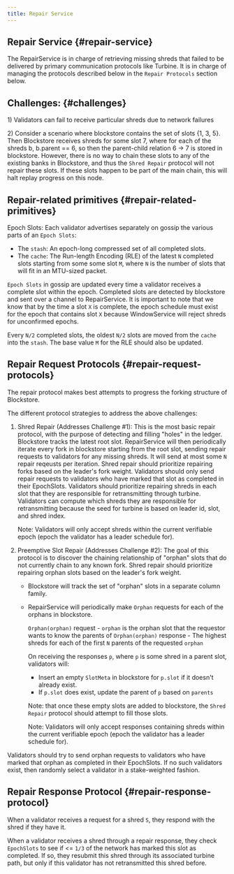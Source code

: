 ```yaml
---
title: Repair Service
---
```


## Repair Service {#repair-service}

The RepairService is in charge of retrieving missing shreds that failed to be
delivered by primary communication protocols like Turbine. It is in charge of
managing the protocols described below in the `Repair Protocols` section below.

## Challenges: {#challenges}

1\) Validators can fail to receive particular shreds due to network failures

2\) Consider a scenario where blockstore contains the set of slots {1, 3, 5}.
Then Blockstore receives shreds for some slot 7, where for each of the shreds
b, b.parent == 6, so then the parent-child relation 6 -&gt; 7 is stored in
blockstore. However, there is no way to chain these slots to any of the
existing banks in Blockstore, and thus the `Shred Repair` protocol will not
repair these slots. If these slots happen to be part of the main chain, this
will halt replay progress on this node.

## Repair-related primitives {#repair-related-primitives}

Epoch Slots:
Each validator advertises separately on gossip the various parts of an
`Epoch Slots`:

- The `stash`: An epoch-long compressed set of all completed slots.
- The `cache`: The Run-length Encoding (RLE) of the latest `N` completed
  slots starting from some some slot `M`, where `N` is the number of slots
  that will fit in an MTU-sized packet.

`Epoch Slots` in gossip are updated every time a validator receives a
complete slot within the epoch. Completed slots are detected by blockstore
and sent over a channel to RepairService. It is important to note that we
know that by the time a slot `X` is complete, the epoch schedule must exist
for the epoch that contains slot `X` because WindowService will reject
shreds for unconfirmed epochs.

Every `N/2` completed slots, the oldest `N/2` slots are moved from the
`cache` into the `stash`. The base value `M` for the RLE should also
be updated.

## Repair Request Protocols {#repair-request-protocols}

The repair protocol makes best attempts to progress the forking structure of
Blockstore.

The different protocol strategies to address the above challenges:

1. Shred Repair \(Addresses Challenge \#1\): This is the most basic repair
   protocol, with the purpose of detecting and filling "holes" in the ledger.
   Blockstore tracks the latest root slot. RepairService will then periodically
   iterate every fork in blockstore starting from the root slot, sending repair
   requests to validators for any missing shreds. It will send at most some `N`
   repair reqeusts per iteration. Shred repair should prioritize repairing
   forks based on the leader's fork weight. Validators should only send repair
   requests to validators who have marked that slot as completed in their
   EpochSlots. Validators should prioritize repairing shreds in each slot
   that they are responsible for retransmitting through turbine. Validators can
   compute which shreds they are responsible for retransmitting because the
   seed for turbine is based on leader id, slot, and shred index.

   Note: Validators will only accept shreds within the current verifiable
   epoch \(epoch the validator has a leader schedule for\).

2. Preemptive Slot Repair \(Addresses Challenge \#2\): The goal of this
   protocol is to discover the chaining relationship of "orphan" slots that do not
   currently chain to any known fork. Shred repair should prioritize repairing
   orphan slots based on the leader's fork weight.

   - Blockstore will track the set of "orphan" slots in a separate column family.
   - RepairService will periodically make `Orphan` requests for each of
     the orphans in blockstore.

     `Orphan(orphan)` request - `orphan` is the orphan slot that the
     requestor wants to know the parents of `Orphan(orphan)` response -
     The highest shreds for each of the first `N` parents of the requested
     `orphan`

     On receiving the responses `p`, where `p` is some shred in a parent slot,
     validators will:

     - Insert an empty `SlotMeta` in blockstore for `p.slot` if it doesn't
       already exist.
     - If `p.slot` does exist, update the parent of `p` based on `parents`

     Note: that once these empty slots are added to blockstore, the
     `Shred Repair` protocol should attempt to fill those slots.

     Note: Validators will only accept responses containing shreds within the
     current verifiable epoch \(epoch the validator has a leader schedule
     for\).

Validators should try to send orphan requests to validators who have marked that
orphan as completed in their EpochSlots. If no such validators exist, then
randomly select a validator in a stake-weighted fashion.

## Repair Response Protocol {#repair-response-protocol}

When a validator receives a request for a shred `S`, they respond with the
shred if they have it.

When a validator receives a shred through a repair response, they check
`EpochSlots` to see if <= `1/3` of the network has marked this slot as
completed. If so, they resubmit this shred through its associated turbine
path, but only if this validator has not retransmitted this shred before.
